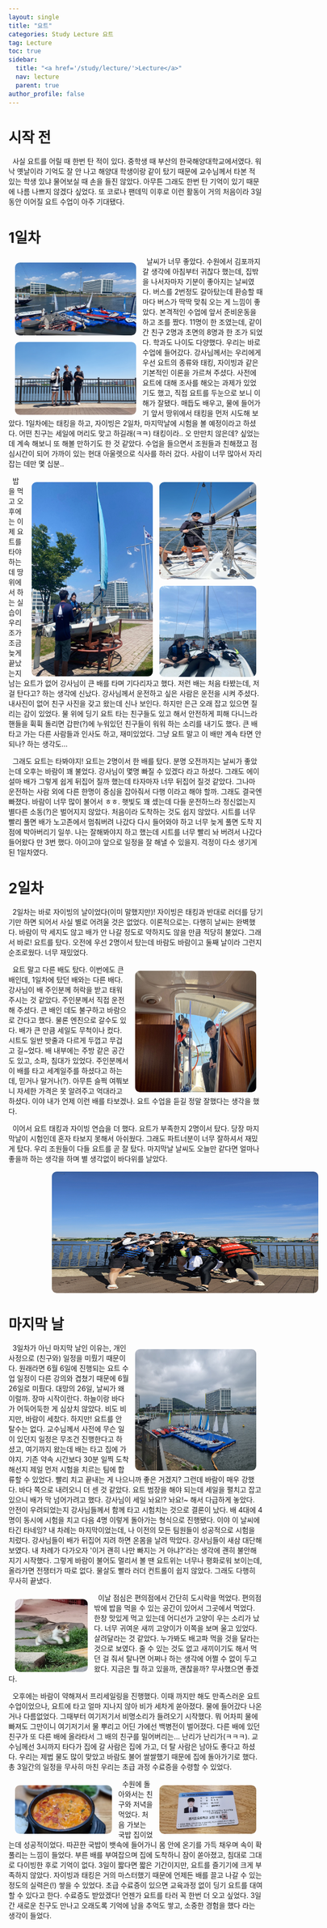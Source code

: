 ```yaml
---
layout: single
title: "요트"
categories: Study Lecture 요트
tag: Lecture
toc: true
sidebar:
  title: "<a href='/study/lecture/'>Lecture</a>"
  nav: lecture
  parent: true
author_profile: false
---
```


# 시작 전

<p>&nbsp;&nbsp;사실 요트를 어릴 때 한번 탄 적이 있다. 중학생 때 부산의 한국해양대학교에서였다. 워낙 옛날이라 기억도 잘 안 나고 해양대 학생이랑 같이 탔기 때문에 교수님께서 타본 적 있는 학생 있냐 물어보실 때 손을 들진 않았다. 아무튼 그래도 한번 탄 기억이 있기 때문에 나름 나쁘지 않겠다 싶었다. 또 코로나 팬데믹 이후로 이런 활동이 거의 처음이라 3일동안 이어질 요트 수업이 아주 기대됐다.</p>

# 1일차

<p>
<div style="float:left;">
    <div style="object-fit:cover;margin:0.8rem;width:25vmin;height:15vmin;overflow:hidden;border-radius:1vmin;margin-bottom:0;">
        <img src="/images/study/요트/2.1-4.jpg" class="gallery-img" style="width:100%;height:100%;"/>
    </div>
    <div style="object-fit:cover;margin:0.8rem;width:25vmin;height:15vmin;overflow:hidden;border-radius:1vmin;margin-bottom:0;">
        <img src="/images/study/요트/2.1-1.jpg" class="gallery-img" style="width:100%;height:100%;"/>
    </div>
</div>
&nbsp;&nbsp;날씨가 너무 좋았다. 수원에서 김포까지 갈 생각에 아침부터 귀찮다 했는데, 집밖을 나서자마자 기분이 좋아지는 날씨였다. 버스를 2번정도 갈아탔는데 환승할 때마다 버스가 딱딱 맞춰 오는 게 느낌이 좋았다. 본격적인 수업에 앞서 준비운동을 하고 조를 짰다. 11명이 한 조였는데, 같이 간 친구 2명과 초면의 8명과 한 조가 되었다. 학과도 나이도 다양했다. 우리는 바로 수업에 들어갔다. 강사님께서는 우리에게 우선 요트의 종류와 태킹, 자이빙과 같은 기본적인 이론을 가르쳐 주셨다. 사전에 요트에 대해 조사를 해오는 과제가 있었기도 했고, 직접 요트를 두눈으로 보니 이해가 잘됐다. 매듭도 배우고, 물에 들어가기 앞서 땅위에서 태킹을 먼저 시도해 보았다. 1일차에는 태킹을 하고, 자이빙은 2일차, 마지막날에 시험을 볼 예정이라고 하셨다. 어떤 친구는 세일에 머리도 맞고 하길래(ㅋㅋ) 태킹이라.. 오 만만치 않은데? 싶었는데 계속 해보니 또 해볼 만하기도 한 것 같았다. 수업을 들으면서 조원들과 친해졌고 점심시간이 되어 가까이 있는 현대 아울렛으로 식사를 하러 갔다. 사람이 너무 많아서 자리 잡는 데만 몇 십분..
</p>
<div style="float:right;">
    <div style="object-fit:cover;margin:0.8rem;width:20vmin;height:20vmin;overflow:hidden;border-radius:1vmin;margin-bottom:0;">
        <img src="/images/study/요트/2.1-3.jpg" class="gallery-img" style="width:100%;height:100%;"/>
    </div>
    <div style="object-fit:cover;margin:0.8rem;width:20vmin;height:18.8vmin;overflow:hidden;border-radius:1vmin;margin-bottom:0;">
        <img src="/images/study/요트/2.1-6.jpg" class="gallery-img" style="width:100%;height:100%;"/>
    </div>
</div>
<div style="float:right;object-fit:cover;margin:0.8rem;width:25vmin;height:40vmin;overflow:hidden;border-radius:1vmin;margin-bottom:0;margin-right:0;">
  <img src="/images/study/요트/2.1-2.jpg" class="gallery-img" style="width:100%;height:100%;"/>
</div>
<p>
&nbsp;&nbsp;밥을 먹고 오후에는 이제 요트를 타야 하는데 땅위에서 하는 실습이 우리 조가 조금 늦게 끝났는지 남는 요트가 없어 강사님이 큰 배를 타며 기다리자고 했다. 저런 배는 처음 타봤는데, 저걸 탄다고? 하는 생각에 신났다. 강사님께서 운전하고 싶은 사람은 운전을 시켜 주셨다. 내사진이 없어 친구 사진을 갖고 왔는데 신나 보인다. 하지만 은근 오래 잡고 있으면 질리는 감이 있었다. 물 위에 딩기 요트 타는 친구들도 있고 해서 안전하게 피해 다니느라 핸들을 휙휙 돌리면 갑판(?)에 누워있던 친구들이 워워 하는 소리를 내기도 했다. 큰 배 타고 가는 다른 사람들과 인사도 하고, 재미있었다. 그냥 요트 말고 이 배만 계속 타면 안 되나? 하는 생각도...
</p>

<p>
&nbsp;&nbsp;그래도 요트는 타봐야지! 요트는 2명이서 한 배를 탔다. 분명 오전까지는 날씨가 좋았는데 오후는 바람이 꽤 불었다. 강사님이 몇명 빠질 수 있겠다 라고 하셨다. 그래도 에이 설마 배가 그렇게 쉽게 뒤집어 질까 했는데 타자마자 너무 뒤집어 질것 같았다. 그나마 운전하는 사람 외에 다른 한명이 중심을 잡아줘서 다행 이라고 해야 할까. 그래도 결국엔 빠졌다. 바람이 너무 많이 불어서 ㅎㅎ. 햇빛도 꽤 셌는데 다들 운전하느라 정신없는지 별다른 소동(?)은 벌어지지 않았다. 처음이라 도착하는 것도 쉽지 않았다. 시트를 너무 빨리 풀면 배가 노고존에서 멈춰버려 나갔다 다시 들어와야 하고 너무 늦게 풀면 도착 지점에 박아버리기 일쑤. 나는 잘해봐야지 하고 했는데 시트를 너무 빨리 놔 버려서 나갔다 들어왔다 만 3번 했다. 아이고야 앞으로 일정을 잘 해낼 수 있을지. 걱정이 다소 생기게 된 1일차였다.
</p>

# 2일차

<p>
&nbsp;&nbsp;2일차는 바로 자이빙의 날이었다(이미 말했지만)! 자이빙은 태킹과 반대로 러더를 당기기만 하면 되어서 사실 별로 어려울 것은 없었다. 이론적으로는. 다행히 날씨는 완벽했다. 바람이 막 세지도 않고 배가 안 나갈 정도로 약하지도 않을 만큼 적당히 불었다. 그래서 바로! 요트를 탔다. 오전에 우선 2명이서 탔는데 바람도 바람이고 둘째 날이라 그런지 순조로웠다. 너무 재밌었다.
</p>
<div style="float:right;object-fit:cover;margin:0.8rem;width:25vmin;height:25vmin;overflow:hidden;border-radius:1vmin;margin-bottom:0;">
  <img src="/images/study/요트/2.1-5.jpg" class="gallery-img" style="width:100%;height:100%;"/>
</div>
<p>
&nbsp;&nbsp;요트 말고 다른 배도 탔다. 이번에도 큰 배인데, 1일차에 탔던 배와는 다른 배다. 강사님이 배 주인분께 허락을 받고 태워 주시는 것 같았다. 주인분께서 직접 운전해 주셨다. 큰 배인 데도 불구하고 바람으로 간다고 했다. 물론 엔진으로 갈수도 있다. 배가 큰 만큼 세일도 무척이나 컸다. 시트도 일반 밧줄과 다르게 두껍고 무겁고 길~었다. 배 내부에는 주방 같은 공간도 있고, 소파, 침대가 있었다. 주인분께서 이 배를 타고 세계일주를 하셨다고 하는데, 믿거나 말거나(?). 아무튼 슬쩍 여쭤보니 자세한 가격은 못 알려주고 억대라고 하셨다. 이야 내가 언제 이런 배를 타보겠나. 요트 수업을 듣길 정말 잘했다는 생각을 했다.
</p>
<p>
&nbsp;&nbsp;이어서 요트 태킹과 자이빙 연습을 더 했다. 요트가 부족한지 2명이서 탔다. 당장 마지막날이 시험인데 혼자 타보지 못해서 아쉬웠다. 그래도 파트너분이 너무 잘하셔서 재밌게 탔다. 우리 조원들이 다들 요트를 곧 잘 탔다. 마지막날 날씨도 오늘만 같다면 얼마나 좋을까 하는 생각을 하며 별 생각없이 바다위를 날았다.
</p>
<div style="object-fit:cover;margin:1rem;width:55vmin;height:25vmin;overflow:hidden;border-radius:1vmin;margin-left:17%;">
  <img src="/images/study/요트/2.1-7.jpg" class="gallery-img" style="object-position:50% 62%;width:100%;height:100%;"/>
</div>

# 마지막 날

<div style="float:right;object-fit:cover;margin:0.8rem;width:25vmin;height:25vmin;overflow:hidden;border-radius:1vmin;margin-bottom:0;">
  <img src="/images/study/요트/2.1-8.jpg" class="gallery-img" style="width:100%;height:100%;"/>
</div>

<p>
&nbsp;&nbsp;3일차가 아닌 마지막 날인 이유는, 개인 사정으로 (친구와) 일정을 미뤘기 때문이다. 원래라면 6월 6일에 진행되는 요트 수업 일정이 다른 강의와 겹쳤기 때문에 6월 26일로 미뤘다. 대망의 26일, 날씨가 왜 이럴까. 장마 시작이란다. 하늘이랑 바다가 어둑어둑한 게 심상치 않았다. 비도 비지만, 바람이 세찼다. 하지만! 요트를 안 탈수는 없다. 교수님께서 사전에 무슨 일이 있던지 일정은 무조건 진행한다고 하셨고, 여기까지 왔는데 배는 타고 집에 가야지. 기존 약속 시간보다 30분 일찍 도착해선지 제일 먼저 시험을 치르는 팀에 합류할 수 있었다. 빨리 치고 끝내는 게 나으니까 좋은 거겠지? 그런데 바람이 매우 강했다. 바다 쪽으로 내려오니 더 센 것 같았다. 요트 범장을 해야 되는데 세일을 펼치고 잡고 있으니 배가 막 넘어가려고 했다. 강사님이 세일 놔요!? 놔요!~ 해서 다급하게 놓았다. 안전이 우려되었는지 강사님들께서 함께 타고 시험치는 것으로 결론이 났다. 배 4대에 4명이 동시에 시험을 치고 다음 4명 이렇게 돌아가는 형식으로 진행됐다. 이야 이 날씨에 타긴 타네잉? 내 차례는 마지막이었는데, 나 이전의 모든 팀원들이 성공적으로 시험을 치렀다. 강사님들이 배가 뒤집어 지려 하면 온몸을 날려 막았다. 강사님들이 새삼 대단해 보였다. 내 차례가 다가오자 '이거 괜히 나만 빠지는 거 아냐?'라는 생각에 괜히 불안해지기 시작했다. 그렇게 바람이 불어도 멀리서 볼 땐 요트위는 너무나 평화로워 보이는데, 올라가면 전쟁터가 따로 없다. 물살도 빨라 러더 컨트롤이 쉽지 않았다. 그래도 다행히 무사히 끝냈다.
</p>
<div style="float:left;object-fit:cover;margin:0.8rem;width:15vmin;height:15vmin;overflow:hidden;border-radius:1vmin;margin-bottom:0;">
  <img src="/images/study/요트/2.1-11.jpg" class="gallery-img" style="width:100%;height:100%;"/>
</div>
<p>
&nbsp;&nbsp;이날 점심은 편의점에서 간단히 도시락을 먹었다. 편의점 밖에 밥을 먹을 수 있는 공간이 있어서 그곳에서 먹었다. 한창 맛있게 먹고 있는데 어디선가 고양이 우는 소리가 났다. 너무 귀여운 새끼 고양이가 이쪽을 보며 울고 있었다. 살려달라는 것 같았다. 누가봐도 배고파 먹을 것을 달라는 것으로 보였다. 줄 수 있는 것도 없고 새끼이기도 해서 먹던 걸 줘서 탈나면 어쩌나 하는 생각에 어쩔 수 없이 두고 왔다. 지금은 뭘 하고 있을까, 괜찮을까? 무사했으면 좋겠다.
</p>
<p>
&nbsp;&nbsp;오후에는 바람이 약해져서 프리세일링을 진행했다. 이때 까지만 해도 만족스러운 요트 수업이었으나, 요트에 타고 얼마 지나지 않아 비가 세차게 쏟아졌다. 물에 들어갔다 나온 거나 다름없었다. 그때부터 여기저기서 비명소리가 들려오기 시작했다. 뭐 어차피 물에 빠져도 그만이니 여기저기서 물 뿌리고 어딘 가에선 백병전이 벌어졌다. 다른 배에 있던 친구가 또 다른 배에 올라타서 그 배의 친구를 밀어버리는... 난리가 난리가(ㅋㅋㅋ). 교수님께선 3시까지 타다가 집에 갈 사람은 집에 가고, 더 탈 사람은 남아도 좋다고 하셨다. 우리는 제법 물도 많이 맞았고 바람도 불어 쌀쌀했기 때문에 집에 돌아가기로 했다. 총 3일간의 일정을 무사히 마친 우리는 초급 과정 수료증을 수령할 수 있었다.
</p>
<div style="float:left;object-fit:cover;margin:0.8rem;width:20vmin;height:10vmin;overflow:hidden;border-radius:1vmin;margin-bottom:0;">
  <img src="/images/study/요트/2.1-10.jpg" class="gallery-img" style="width:100%;height:100%;"/>
</div>
<div style="float:right;object-fit:cover;margin:0.8rem;width:20vmin;height:10vmin;overflow:hidden;border-radius:1vmin;margin-bottom:0;">
  <img src="/images/study/요트/2.1-9.jpg" class="gallery-img" style="width:100%;height:100%;"/>
</div>
<p>
&nbsp;&nbsp;수원에 돌아와서는 친구와 저녁을 먹었다. 처음 가보는 국밥 집이었는데 성공적이었다. 따끈한 국밥이 뱃속에 들어가니 몸 안에 온기를 가득 채우며 속이 확 풀리는 느낌이 들었다. 부른 배를 부여잡으며 집에 도착하니 잠이 쏟아졌고, 침대로 그대로 다이빙한 후로 기억이 없다. 3일이 짧다면 짧은 기간이지만, 요트를 즐기기에 크게 부족하지 않았다. 자이빙과 태킹은 거의 마스터했기 때문에 언제든 배를 끌고 나갈 수 있는 정도의 실력은(!) 쌓을 수 있었다. 초급 수료증이 있으면 교육과정 없이 딩기 요트를 대여할 수 있다고 한다. 수료증도 받았겠다! 언젠가 요트를 타러 꼭 한번 더 오고 싶었다. 3일 간 새로운 친구도 만나고 오래도록 기억에 남을 추억도 쌓고, 소중한 경험을 했다 라는 생각이 들었다.
</p>
